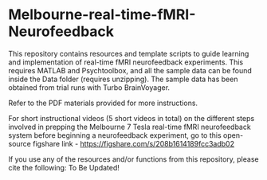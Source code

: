 # Melbourne-real-time-fMRI-Neurofeedback
This repository contains resources and template scripts to guide learning and implementation of real-time fMRI neurofeedback experiments.
This requires MATLAB and Psychtoolbox, and all the sample data can be found inside the Data folder (requires unzipping).
The sample data has been obtained from trial runs with Turbo BrainVoyager.

Refer to the PDF materials provided for more instructions.


For short instructional videos (5 short videos in total) on the different steps involved in prepping the Melbourne 7 Tesla real-time fMRI neurofeedback system before beginning a neurofeedback experiment, go to this open-source figshare link - 
https://figshare.com/s/208b1614189fcc3adb02


If you use any of the resources and/or functions from this repository, please cite the following:
To Be Updated!


